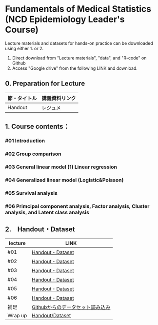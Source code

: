 # Fundamentals of Medical Statistics (NCD Epidemiology Leader's Course)

Lecture materials and datasets for hands-on practice can be downloaded using either 1. or 2. 
1. Direct download from "Lecture materials", "data", and "R-code" on Github
2. Access "Google drive" from the following LINK and download.

<h2 id="CH01"> 0. Preparation for Lecture </h2>


|節・タイトル|講義資料リンク|
|---|---|
|Handout|[レジュメ](https://drive.google.com/drive/folders/1AOkd-qMxVAeCDesOFQP6-V2Nk41EM1ch?usp=sharing)|


<h2 id="CH01"> 1. Course contents：</h2>
<h3 id="CH03">#01 Introduction
<h3 id="CH03">#02 Group comparison
<h3 id="CH03">#03 General linear model (1) Linear regression
<h3 id="CH03">#04 Generalized linear model (Logistic&Poisson)
<h3 id="CH03">#05 Survival analysis
<h3 id="CH03">#06 Primcipal component analysis, Factor analysis, Cluster analysis, and Latent class analysis

  
<h2 id="CH01"> 2.　Handout・Dataset</h2>

|lecture|LINK|
|---|---|
|#01|[Handout・Dataset](https://drive.google.com/drive/folders/13rdDMOLTEDmTjoz-REoH7RqSCioqWJfg?usp=sharing)|
|#02|[Handout・Dataset](https://drive.google.com/drive/folders/14yCS5Uoz2KZYckqjgB09vCLa-uAklmet?usp=sharing)|
|#03|[Handout・Dataset](https://drive.google.com/drive/folders/15y4xCkqZ1HCvex4aLhN9cS4JVP4Nm1xA?usp=sharing)|
|#04|[Handout・Dataset](https://drive.google.com/drive/folders/1nQlfY9zIlsfy0o3pVJBa4FL49AvFOE9i?usp=sharing)|
|#05|[Handout・Dataset](https://drive.google.com/drive/folders/17sMkETkUpSD8QSUiEBmtzWpuUlb2ONJJ?usp=sharing)|
|#06|[Handout・Dataset](https://drive.google.com/drive/folders/194M4A2QksB2gpsPAHmb2PnFQv5QA0qVd?usp=sharing)|
|補足|[Githubからのデータセット読み込み](https://drive.google.com/file/d/1Aym86YJ1HzOpzsuRsY0iTw7p5pqfHd5f/view?usp=sharing)|
|Wrap up|[Handout/Dataset](https://drive.google.com/drive/folders/1CrELyyvVpGiMiElui-HkI5ZRCeSjcsXq?usp=drive_link)|




